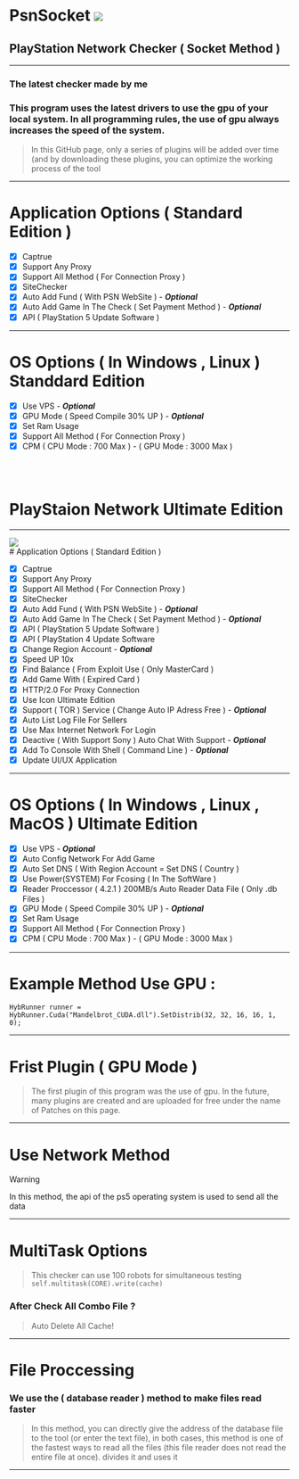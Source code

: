 # PsnSocket <img src="https://github.com/RustCompiler/PsnSocket/blob/main/Template/icon.png">

## PlayStation Network Checker ( Socket Method )

***
### The latest checker made by me
### This program uses the latest drivers to use the gpu of your local system. In all programming rules, the use of gpu always increases the speed of the system. 
> In this GitHub page, only a series of plugins will be added over time (and by downloading these plugins, you can optimize the working process of the tool
***
# Application Options ( Standard Edition )

- [x] Captrue
- [x] Support Any Proxy
- [x] Support All Method ( For Connection Proxy )
- [x] SiteChecker
- [x] Auto Add Fund ( With PSN WebSite ) - ***Optional***
- [x] Auto Add Game In The Check ( Set Payment Method ) - ***Optional***
- [x] API ( PlayStation 5 Update Software )

***
# OS Options ( In Windows , Linux ) Standdard Edition

- [x] Use VPS - ***Optional***
- [x] GPU Mode ( Speed Compile 30% UP ) - ***Optional***
- [x] Set Ram Usage
- [x] Support All Method ( For Connection Proxy )
- [x] CPM ( CPU Mode : 700 Max ) - ( GPU Mode : 3000 Max )

<br><br>

# PlayStaion Network Ultimate Edition 
***
<img src="https://github.com/RustCompiler/PsnSocket/blob/main/Template/UE.png">
<br>
# Application Options ( Standard Edition )

- [x] Captrue
- [x] Support Any Proxy
- [x] Support All Method ( For Connection Proxy )
- [x] SiteChecker
- [x] Auto Add Fund ( With PSN WebSite ) - ***Optional***
- [x] Auto Add Game In The Check ( Set Payment Method ) - ***Optional***
- [x] API ( PlayStation 5 Update Software )
- [x] API ( PlayStation 4 Update Software
- [x] Change Region Account - ***Optional***
- [x] Speed UP 10x
- [x] Find Balance ( From Exploit Use ( Only MasterCard )
- [x] Add Game With ( Expired Card )
- [x] HTTP/2.0 For Proxy Connection
- [x] Use Icon Ultimate Edition
- [x] Support ( TOR ) Service ( Change Auto IP Adress Free )  - ***Optional***
- [x] Auto List Log File For Sellers
- [x] Use Max Internet Network For Login
- [x] Deactive ( With Support Sony ) Auto Chat With Support - ***Optional***
- [x] Add To Console With Shell ( Command Line ) - ***Optional*** 
- [x] Update UI/UX Application
***
# OS Options ( In Windows , Linux , MacOS ) Ultimate Edition

- [x] Use VPS - ***Optional***
- [x] Auto Config Network For Add Game
- [x] Auto Set DNS ( With Region Account = Set DNS ( Country )
- [x] Use Power(SYSTEM) For Fcosing ( In The SoftWare )
- [x] Reader Proccessor ( 4.2.1 ) 200MB/s Auto Reader Data File ( Only .db Files )  
- [x] GPU Mode ( Speed Compile 30% UP ) - ***Optional***
- [x] Set Ram Usage
- [x] Support All Method ( For Connection Proxy )
- [x] CPM ( CPU Mode : 700 Max ) - ( GPU Mode : 3000 Max )

***

# Example Method Use GPU :
```HybRunner runner = HybRunner.Cuda("Mandelbrot_CUDA.dll").SetDistrib(32, 32, 16, 16, 1, 0);```

***
# Frist Plugin ( GPU Mode )
> The first plugin of this program was the use of gpu. In the future, many plugins are created and are uploaded for free under the name of Patches on this page.
***

# Use Network Method 

> [!WARNING]
> In this method, the api of the ps5 operating system is used to send all the data
***
# MultiTask Options
> This checker can use 100 robots for simultaneous testing
```self.multitask(CORE).write(cache)```
### After Check All Combo File ?
> Auto Delete All Cache!
***
# File Proccessing
### We use the ( database reader ) method to make files read faster
> In this method, you can directly give the address of the database file to the tool (or enter the text file), in both cases, this method is one of the fastest ways to read all the files (this file reader does not read the entire file at once). divides it and uses it
***
<br><br>
